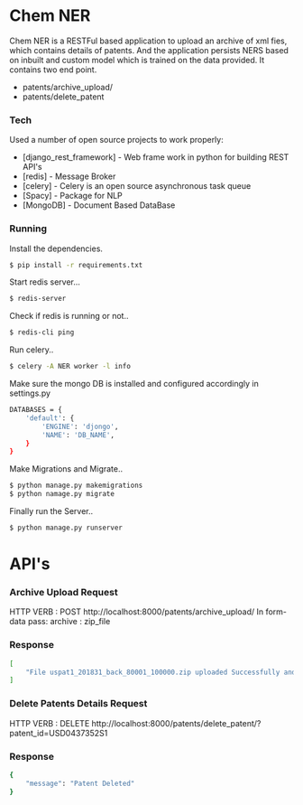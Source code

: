 # Chem NER

Chem NER is a RESTFul based application to upload an archive of xml fies, which contains details of patents. And the application persists NERS based on inbuilt and custom model which is trained on the data provided. It contains two end point.

  - patents/archive_upload/
  - patents/delete_patent

### Tech

 Used a number of open source projects to work properly:

* [django_rest_framework] - Web frame work in python for building REST API's
* [redis] - Message Broker
* [celery] - Celery is an open source asynchronous task queue
* [Spacy] - Package for NLP
* [MongoDB] - Document Based DataBase

### Running 
Install the dependencies.

```sh
$ pip install -r requirements.txt
```
Start redis server...

```sh
$ redis-server
```
Check if redis is running or not..
```sh
$ redis-cli ping
```
Run celery..
```sh
$ celery -A NER worker -l info
```
Make sure the mongo DB is installed and configured accordingly in settings.py
```sh
DATABASES = {
    'default': {
        'ENGINE': 'djongo',
        'NAME': 'DB_NAME',
    }
}
```
Make Migrations and Migrate..
```sh
$ python manage.py makemigrations
$ python namage.py migrate
```

Finally run the Server..
```sh
$ python manage.py runserver
```
# API's
### Archive Upload Request
HTTP VERB : POST
http://localhost:8000/patents/archive_upload/
In form-data pass:
    archive : zip_file
### Response
```sh
[
    "File uspat1_201831_back_80001_100000.zip uploaded Successfully and started processing"
]
```


### Delete Patents Details Request
HTTP VERB : DELETE
http://localhost:8000/patents/delete_patent/?patent_id=USD0437352S1

### Response
```sh
{
    "message": "Patent Deleted"
}
```



